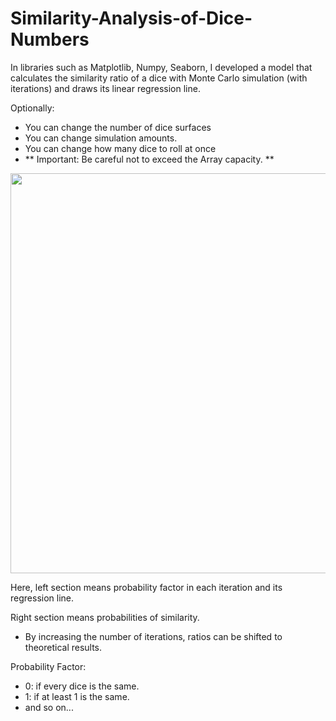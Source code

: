 # Similarity-Analysis-of-Dice-Numbers
In libraries such as Matplotlib, Numpy, Seaborn, I developed a model that calculates the similarity ratio of a dice with Monte Carlo simulation (with iterations) and draws its linear regression line.

Optionally:

- You can change the number of dice surfaces
- You can change simulation amounts.
- You can change how many dice to roll at once
- ** Important: Be careful not to exceed the Array capacity. **



<img  src = "https://user-images.githubusercontent.com/25516047/187803254-d154c187-7994-4b23-9975-aed688fc128f.PNG" align="center" height="640" width=auto />

Here, left section means probability factor in each iteration and its regression line.



Right section means probabilities of similarity.
- By increasing the number of iterations, ratios can be shifted to theoretical results.

Probability Factor:
- 0: if every dice is the same.
- 1: if at least 1 is the same.
- and so on...
